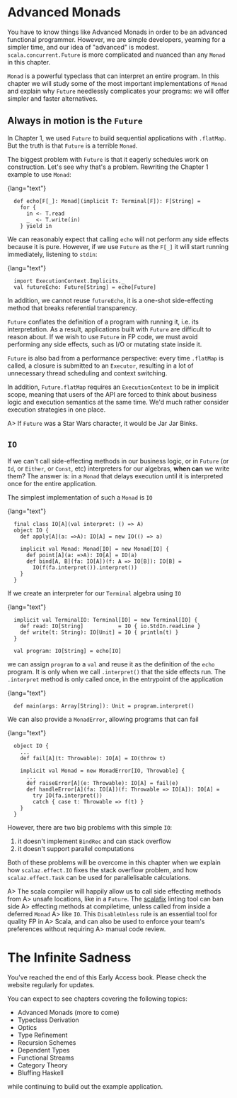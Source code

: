 
# Advanced Monads

You have to know things like Advanced Monads in order to be an advanced
functional programmer. However, we are simple developers, yearning for a simpler
time, and our idea of "advanced" is modest. `scala.concurrent.Future` is more
complicated and nuanced than any `Monad` in this chapter.

`Monad` is a powerful typeclass that can interpret an entire program. In this
chapter we will study some of the most important implementations of `Monad` and
explain why `Future` needlessly complicates your programs: we will offer simpler
and faster alternatives.


## Always in motion is the `Future`

In Chapter 1, we used `Future` to build sequential applications with `.flatMap`.
But the truth is that `Future` is a terrible `Monad`.

The biggest problem with `Future` is that it eagerly schedules work on
construction. Let's see why that's a problem. Rewriting the Chapter 1 example to
use `Monad`:

{lang="text"}
~~~~~~~~
  def echo[F[_]: Monad](implicit T: Terminal[F]): F[String] =
    for {
      in <- T.read
      _  <- T.write(in)
    } yield in
~~~~~~~~

We can reasonably expect that calling `echo` will not perform any side effects
because it is pure. However, if we use `Future` as the `F[_]` it will start
running immediately, listening to `stdin`:

{lang="text"}
~~~~~~~~
  import ExecutionContext.Implicits._
  val futureEcho: Future[String] = echo[Future]
~~~~~~~~

In addition, we cannot reuse `futureEcho`, it is a one-shot side-effecting
method that breaks referential transparency.

`Future` conflates the definition of a program with running it, i.e. its
interpretation. As a result, applications built with `Future` are difficult to
reason about. If we wish to use `Future` in FP code, we must avoid performing
any side effects, such as I/O or mutating state inside it.

`Future` is also bad from a performance perspective: every time `.flatMap` is
called, a closure is submitted to an `Executor`, resulting in a lot of
unnecessary thread scheduling and context switching.

In addition, `Future.flatMap` requires an `ExecutionContext` to be in implicit
scope, meaning that users of the API are forced to think about business logic
and execution semantics at the same time. We'd much rather consider execution
strategies in one place.

A> If `Future` was a Star Wars character, it would be Jar Jar Binks.


## `IO`

If we can't call side-effecting methods in our business logic, or in `Future`
(or `Id`, or `Either`, or `Const`, etc) interpreters for our algebras, **when
can** we write them? The answer is: in a `Monad` that delays execution until it
is interpreted once for the entire application.

The simplest implementation of such a `Monad` is `IO`

{lang="text"}
~~~~~~~~
  final class IO[A](val interpret: () => A)
  object IO {
    def apply[A](a: =>A): IO[A] = new IO(() => a)
  
    implicit val Monad: Monad[IO] = new Monad[IO] {
      def point[A](a: =>A): IO[A] = IO(a)
      def bind[A, B](fa: IO[A])(f: A => IO[B]): IO[B] =
        IO(f(fa.interpret()).interpret())
    }
  }
~~~~~~~~

If we create an interpreter for our `Terminal` algebra using `IO`

{lang="text"}
~~~~~~~~
  implicit val TerminalIO: Terminal[IO] = new Terminal[IO] {
    def read: IO[String]           = IO { io.StdIn.readLine }
    def write(t: String): IO[Unit] = IO { println(t) }
  }
  
  val program: IO[String] = echo[IO]
~~~~~~~~

we can assign `program` to a `val` and reuse it as the definition of the `echo`
program. It is only when we call `.interpret()` that the side effects run. The
`.interpret` method is only called once, in the entrypoint of the application

{lang="text"}
~~~~~~~~
  def main(args: Array[String]): Unit = program.interpret()
~~~~~~~~

We can also provide a `MonadError`, allowing programs that can fail

{lang="text"}
~~~~~~~~
  object IO {
    ...
    def fail[A](t: Throwable): IO[A] = IO(throw t)
  
    implicit val Monad = new MonadError[IO, Throwable] {
      ...
      def raiseError[A](e: Throwable): IO[A] = fail(e)
      def handleError[A](fa: IO[A])(f: Throwable => IO[A]): IO[A] =
        try IO(fa.interpret())
        catch { case t: Throwable => f(t) }
    }
  }
~~~~~~~~

However, there are two big problems with this simple `IO`:

1.  it doesn't implement `BindRec` and can stack overflow
2.  it doesn't support parallel computations

Both of these problems will be overcome in this chapter when we explain how
`scalaz.effect.IO` fixes the stack overflow problem, and how
`scalaz.effect.Task` can be used for parallelisable calculations.

A> The scala compiler will happily allow us to call side effecting methods from
A> unsafe locations, like in a `Future`. The [scalafix](https://scalacenter.github.io/scalafix/) linting tool can ban side
A> effecting methods at compiletime, unless called from inside a deferred `Monad`
A> like `IO`. This `DisableUnless` rule is an essential tool for quality FP in
A> Scala, and can also be used to enforce your team's preferences without requiring
A> manual code review.


# The Infinite Sadness

You've reached the end of this Early Access book. Please check the
website regularly for updates.

You can expect to see chapters covering the following topics:

-   Advanced Monads (more to come)
-   Typeclass Derivation
-   Optics
-   Type Refinement
-   Recursion Schemes
-   Dependent Types
-   Functional Streams
-   Category Theory
-   Bluffing Haskell

while continuing to build out the example application.


